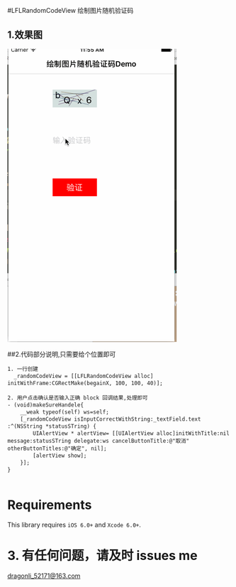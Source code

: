 #LFLRandomCodeView 绘制图片随机验证码

## 1.效果图
![效果图](./1.gif)


##2.代码部分说明,只需要给个位置即可

```
1. 一行创建
  _randomCodeView = [[LFLRandomCodeView alloc] initWithFrame:CGRectMake(begainX, 100, 100, 40)];

2. 用户点击确认是否输入正确 block 回调结果,处理即可 
- (void)makeSureHandele{
    __weak typeof(self) ws=self;
    [_randomCodeView isInputCorrectWithString:_textField.text :^(NSString *statusSTring) {
        UIAlertView * alertView= [[UIAlertView alloc]initWithTitle:nil message:statusSTring delegate:ws cancelButtonTitle:@"取消" otherButtonTitles:@"确定", nil];
        [alertView show];
    }];
}


```
  
Requirements
==============
This library requires `iOS 6.0+` and `Xcode 6.0+`.

# 3. 有任何问题，请及时 issues me 
 <dragonli_52171@163.com>   